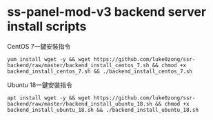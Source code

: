 # ss-panel-mod-v3 backend server install scripts
CentOS 7一鍵安裝指令
```
yum install wget -y && wget https://github.com/luke0zong/ssr-backend/raw/master/backend_install_centos_7.sh && chmod +x backend_install_centos_7.sh && ./backend_install_centos_7.sh
```
Ubuntu 18一鍵安裝指令
```
apt install wget -y && wget https://github.com/luke0zong/ssr-backend/raw/master/backend_install_ubuntu_18.sh && chmod +x backend_install_ubuntu_18.sh && ./backend_install_ubuntu_18.sh
```
